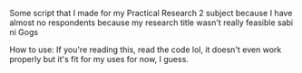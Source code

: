 Some script that I made for my Practical Research 2 subject because I have almost no respondents because my research title wasn't really feasible sabi ni Gogs

How to use:
If you're reading this, read the code lol, it doesn't even work properly but it's fit for my uses for now, I guess.
